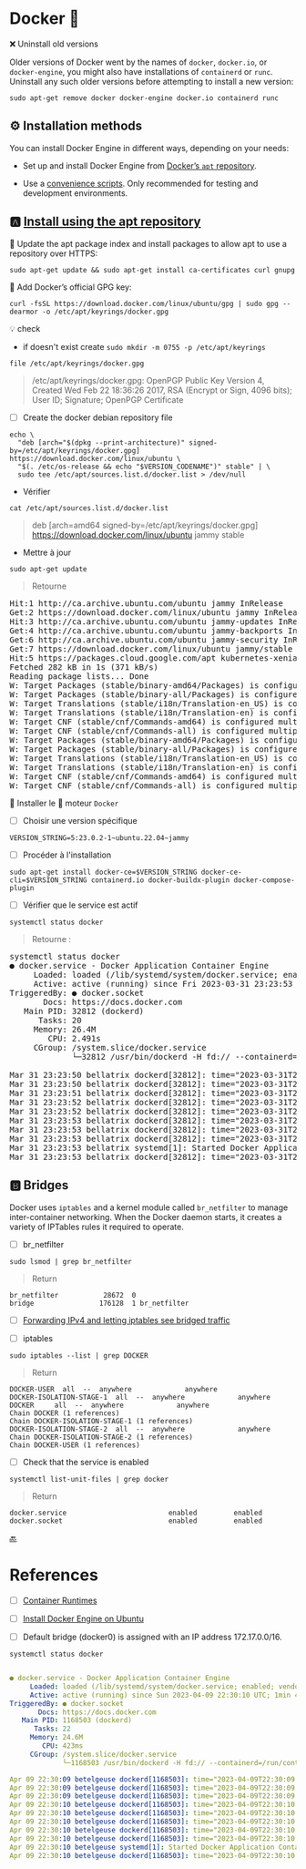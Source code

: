 # Docker :whale:


:x: Uninstall old versions

Older versions of Docker went by the names of `docker`, `docker.io`, or `docker-engine`, you might also have installations of `containerd` or `runc`. Uninstall any such older versions before attempting to install a new version:

```
sudo apt-get remove docker docker-engine docker.io containerd runc
```

## :gear: Installation methods

You can install Docker Engine in different ways, depending on your needs:


* Set up and install Docker Engine from [Docker’s `apt` repository](https://docs.docker.com/engine/install/ubuntu/#install-using-the-repository).

* Use a [convenience scripts](https://docs.docker.com/engine/install/ubuntu/#install-using-the-convenience-script). Only recommended for testing and development environments.

## :a: [Install using the apt repository](https://docs.docker.com/engine/install/ubuntu/#install-using-the-repository)

:round_pushpin: Update the apt package index and install packages to allow apt to use a repository over HTTPS:

```
sudo apt-get update && sudo apt-get install ca-certificates curl gnupg
```

:round_pushpin: Add Docker’s official GPG key:

```
curl -fsSL https://download.docker.com/linux/ubuntu/gpg | sudo gpg --dearmor -o /etc/apt/keyrings/docker.gpg
```

:bulb: check

* if doesn't exist create `sudo mkdir -m 0755 -p /etc/apt/keyrings`

```
file /etc/apt/keyrings/docker.gpg
```
> /etc/apt/keyrings/docker.gpg: OpenPGP Public Key Version 4, Created Wed Feb 22 18:36:26 2017, RSA (Encrypt or Sign, 4096 bits); User ID; Signature; OpenPGP Certificate


- [ ] Create the docker debian repository file

```
echo \
  "deb [arch="$(dpkg --print-architecture)" signed-by=/etc/apt/keyrings/docker.gpg] https://download.docker.com/linux/ubuntu \
  "$(. /etc/os-release && echo "$VERSION_CODENAME")" stable" | \
  sudo tee /etc/apt/sources.list.d/docker.list > /dev/null
```

* Vérifier

```
cat /etc/apt/sources.list.d/docker.list
```
> deb [arch=amd64 signed-by=/etc/apt/keyrings/docker.gpg] https://download.docker.com/linux/ubuntu   jammy stable

* Mettre à jour 

```
sudo apt-get update
```
> Retourne 
<pre>
Hit:1 http://ca.archive.ubuntu.com/ubuntu jammy InRelease
Get:2 https://download.docker.com/linux/ubuntu jammy InRelease [48.9 kB]   
Hit:3 http://ca.archive.ubuntu.com/ubuntu jammy-updates InRelease                                            
Get:4 http://ca.archive.ubuntu.com/ubuntu jammy-backports InRelease [108 kB]
Get:6 http://ca.archive.ubuntu.com/ubuntu jammy-security InRelease [110 kB]
Get:7 https://download.docker.com/linux/ubuntu jammy/stable amd64 Packages [14.7 kB]        
Hit:5 https://packages.cloud.google.com/apt kubernetes-xenial InRelease                      
Fetched 282 kB in 1s (371 kB/s)
Reading package lists... Done
W: Target Packages (stable/binary-amd64/Packages) is configured multiple times in /etc/apt/sources.list.d/archive_uri-https_download_docker_com_linux_ubuntu-jammy.list:1 and /etc/apt/sources.list.d/docker.list:1
W: Target Packages (stable/binary-all/Packages) is configured multiple times in /etc/apt/sources.list.d/archive_uri-https_download_docker_com_linux_ubuntu-jammy.list:1 and /etc/apt/sources.list.d/docker.list:1
W: Target Translations (stable/i18n/Translation-en_US) is configured multiple times in /etc/apt/sources.list.d/archive_uri-https_download_docker_com_linux_ubuntu-jammy.list:1 and /etc/apt/sources.list.d/docker.list:1
W: Target Translations (stable/i18n/Translation-en) is configured multiple times in /etc/apt/sources.list.d/archive_uri-https_download_docker_com_linux_ubuntu-jammy.list:1 and /etc/apt/sources.list.d/docker.list:1
W: Target CNF (stable/cnf/Commands-amd64) is configured multiple times in /etc/apt/sources.list.d/archive_uri-https_download_docker_com_linux_ubuntu-jammy.list:1 and /etc/apt/sources.list.d/docker.list:1
W: Target CNF (stable/cnf/Commands-all) is configured multiple times in /etc/apt/sources.list.d/archive_uri-https_download_docker_com_linux_ubuntu-jammy.list:1 and /etc/apt/sources.list.d/docker.list:1
W: Target Packages (stable/binary-amd64/Packages) is configured multiple times in /etc/apt/sources.list.d/archive_uri-https_download_docker_com_linux_ubuntu-jammy.list:1 and /etc/apt/sources.list.d/docker.list:1
W: Target Packages (stable/binary-all/Packages) is configured multiple times in /etc/apt/sources.list.d/archive_uri-https_download_docker_com_linux_ubuntu-jammy.list:1 and /etc/apt/sources.list.d/docker.list:1
W: Target Translations (stable/i18n/Translation-en_US) is configured multiple times in /etc/apt/sources.list.d/archive_uri-https_download_docker_com_linux_ubuntu-jammy.list:1 and /etc/apt/sources.list.d/docker.list:1
W: Target Translations (stable/i18n/Translation-en) is configured multiple times in /etc/apt/sources.list.d/archive_uri-https_download_docker_com_linux_ubuntu-jammy.list:1 and /etc/apt/sources.list.d/docker.list:1
W: Target CNF (stable/cnf/Commands-amd64) is configured multiple times in /etc/apt/sources.list.d/archive_uri-https_download_docker_com_linux_ubuntu-jammy.list:1 and /etc/apt/sources.list.d/docker.list:1
W: Target CNF (stable/cnf/Commands-all) is configured multiple times in /etc/apt/sources.list.d/archive_uri-https_download_docker_com_linux_ubuntu-jammy.list:1 and /etc/apt/sources.list.d/docker.list:1
</pre>

:round_pushpin: Installer le :whale: moteur `Docker`

- [ ] Choisir une version spécifique

```
VERSION_STRING=5:23.0.2-1~ubuntu.22.04~jammy
```

- [ ] Procéder à l'installation

```
sudo apt-get install docker-ce=$VERSION_STRING docker-ce-cli=$VERSION_STRING containerd.io docker-buildx-plugin docker-compose-plugin
```

- [ ] Vérifier que le service est actif

```
systemctl status docker
```
> Retourne :
<pre>
systemctl status docker
● docker.service - Docker Application Container Engine
     Loaded: loaded (/lib/systemd/system/docker.service; enabled; vendor preset>
     Active: active (running) since Fri 2023-03-31 23:23:53 UTC; 3h 18min ago
TriggeredBy: ● docker.socket
       Docs: https://docs.docker.com
   Main PID: 32812 (dockerd)
      Tasks: 20
     Memory: 26.4M
        CPU: 2.491s
     CGroup: /system.slice/docker.service
             └─32812 /usr/bin/dockerd -H fd:// --containerd=/run/containerd/con>

Mar 31 23:23:50 bellatrix dockerd[32812]: time="2023-03-31T23:23:50.539633917Z">
Mar 31 23:23:50 bellatrix dockerd[32812]: time="2023-03-31T23:23:50.539742727Z">
Mar 31 23:23:51 bellatrix dockerd[32812]: time="2023-03-31T23:23:51.529743011Z">
Mar 31 23:23:52 bellatrix dockerd[32812]: time="2023-03-31T23:23:52.129959077Z">
Mar 31 23:23:52 bellatrix dockerd[32812]: time="2023-03-31T23:23:52.365460269Z">
Mar 31 23:23:53 bellatrix dockerd[32812]: time="2023-03-31T23:23:53.019203250Z">
Mar 31 23:23:53 bellatrix dockerd[32812]: time="2023-03-31T23:23:53.019319023Z">
Mar 31 23:23:53 bellatrix dockerd[32812]: time="2023-03-31T23:23:53.174963248Z">
Mar 31 23:23:53 bellatrix systemd[1]: Started Docker Application Container Engi>
Mar 31 23:23:53 bellatrix dockerd[32812]: time="2023-03-31T23:23:53.183494828Z">
</pre>


## :b: Bridges

Docker uses `iptables` and a kernel module called `br_netfilter` to manage inter-container networking. When the Docker daemon starts, it creates a variety of IPTables rules it required to operate.

- [ ] br_netfilter

```
sudo lsmod | grep br_netfilter
```
> Return
```
br_netfilter           28672  0
bridge                176128  1 br_netfilter
```

- [ ] [Forwarding IPv4 and letting iptables see bridged traffic](https://kubernetes.io/docs/setup/production-environment/container-runtimes/#forwarding-ipv4-and-letting-iptables-see-bridged-traffic)

- [ ] iptables

```
sudo iptables --list | grep DOCKER
```
> Return
```
DOCKER-USER  all  --  anywhere             anywhere            
DOCKER-ISOLATION-STAGE-1  all  --  anywhere             anywhere            
DOCKER     all  --  anywhere             anywhere            
Chain DOCKER (1 references)
Chain DOCKER-ISOLATION-STAGE-1 (1 references)
DOCKER-ISOLATION-STAGE-2  all  --  anywhere             anywhere            
Chain DOCKER-ISOLATION-STAGE-2 (1 references)
Chain DOCKER-USER (1 references)
```

- [ ] Check that the service is enabled

```
systemctl list-unit-files | grep docker
```
> Return
```
docker.service                         enabled         enabled      
docker.socket                          enabled         enabled  
```


[:back:](../#round_pushpin-installation-des-services)

# References

- [ ] [Container Runtimes](https://kubernetes.io/docs/setup/production-environment/container-runtimes/)
- [ ] [Install Docker Engine on Ubuntu](https://docs.docker.com/engine/install/ubuntu/)

- [ ] Default bridge (docker0) is assigned with an IP address 172.17.0.0/16.

```
systemctl status docker
```
```yaml

● docker.service - Docker Application Container Engine
     Loaded: loaded (/lib/systemd/system/docker.service; enabled; vendor preset: enabled)
     Active: active (running) since Sun 2023-04-09 22:30:10 UTC; 1min 44s ago
TriggeredBy: ● docker.socket
       Docs: https://docs.docker.com
   Main PID: 1168503 (dockerd)
      Tasks: 22
     Memory: 24.6M
        CPU: 423ms
     CGroup: /system.slice/docker.service
             └─1168503 /usr/bin/dockerd -H fd:// --containerd=/run/containerd/containerd.sock

Apr 09 22:30:09 betelgeuse dockerd[1168503]: time="2023-04-09T22:30:09.536171132Z" level=info msg="[core] [Channel #4] Channel Connectivity change to READY" module=grpc
Apr 09 22:30:09 betelgeuse dockerd[1168503]: time="2023-04-09T22:30:09.545919465Z" level=info msg="[graphdriver] using prior storage driver: overlay2"
Apr 09 22:30:09 betelgeuse dockerd[1168503]: time="2023-04-09T22:30:09.548645469Z" level=info msg="Loading containers: start."
Apr 09 22:30:10 betelgeuse dockerd[1168503]: time="2023-04-09T22:30:10.081820871Z" level=info msg="Default bridge (docker0) is assigned with an IP address 172.17.0.0/16. Daemon option --bip can be used to set a preferred IP address"
Apr 09 22:30:10 betelgeuse dockerd[1168503]: time="2023-04-09T22:30:10.214736288Z" level=info msg="Loading containers: done."
Apr 09 22:30:10 betelgeuse dockerd[1168503]: time="2023-04-09T22:30:10.227044928Z" level=info msg="Docker daemon" commit=219f21b graphdriver=overlay2 version=23.0.2
Apr 09 22:30:10 betelgeuse dockerd[1168503]: time="2023-04-09T22:30:10.227108594Z" level=info msg="Daemon has completed initialization"
Apr 09 22:30:10 betelgeuse dockerd[1168503]: time="2023-04-09T22:30:10.244777223Z" level=info msg="[core] [Server #7] Server created" module=grpc
Apr 09 22:30:10 betelgeuse systemd[1]: Started Docker Application Container Engine.
Apr 09 22:30:10 betelgeuse dockerd[1168503]: time="2023-04-09T22:30:10.253118704Z" level=info msg="API listen on /run/docker.sock"
```

